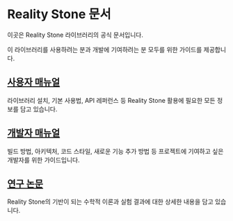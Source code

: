 # Reality Stone 문서

이곳은 Reality Stone 라이브러리의 공식 문서입니다.

이 라이브러리를 사용하려는 분과 개발에 기여하려는 분 모두를 위한 가이드를 제공합니다.

## [사용자 매뉴얼](./user_manual/00_introduction.md)

라이브러리 설치, 기본 사용법, API 레퍼런스 등 Reality Stone 활용에 필요한 모든 정보를 담고 있습니다.

## [개발자 매뉴얼](./developer_manual/00_introduction.md)

빌드 방법, 아키텍처, 코드 스타일, 새로운 기능 추가 방법 등 프로젝트에 기여하고 싶은 개발자를 위한 가이드입니다.

## [연구 논문](./paper/00_Abstract.md)

Reality Stone의 기반이 되는 수학적 이론과 실험 결과에 대한 상세한 내용을 담고 있습니다. 